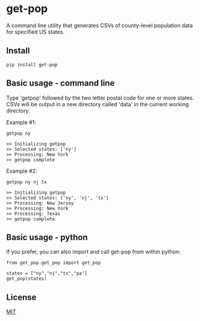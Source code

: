 # get-pop

A command line utility that generates CSVs of county-level population data for specified US states.

## Install

```pip install get-pop```

## Basic usage - command line

Type 'getpop' followed by the two letter postal code for one or more states. CSVs will be output
 in a new directory called 'data' in the current working directory.
 
Example #1: 
```
getpop ny

>> Initializing getpop
>> Selected states: ['ny']
>> Processing: New York
>> getpop complete
```
 
Example #2: 
  
```
getpop ny nj tx

>> Initializing getpop
>> Selected states: ['ny', 'nj', 'tx']
>> Processing: New Jersey
>> Processing: New York
>> Processing: Texas
>> getpop complete
```
  
## Basic usage - python
  
If you prefer, you can also import and call get-pop from within python:
  
```
from get_pop.get_pop import get_pop

states = ["ny","nj","tx","pa"]
get_pop(states)
```
## License
[MIT](https://choosealicense.com/licenses/mit/)